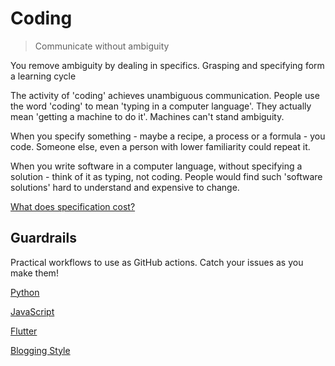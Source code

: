 # Coding

> Communicate without ambiguity

You remove ambiguity by dealing in specifics.
Grasping and specifying form a learning cycle

The activity of 'coding' achieves unambiguous communication.
People use the word 'coding' to mean 'typing in a computer language'.
They actually mean 'getting a machine to do it'. Machines can't stand ambiguity.

When you specify something - maybe a recipe, a process or a formula - you code.
Someone else, even a person with lower familiarity could repeat it.

When you write software in a computer language,
without specifying a solution - think of it as typing, not coding.
People would find such 'software solutions' hard to understand and expensive to change.

[What does specification cost?](https://sudeeprp.github.io/default-coding/form-fit-function)

## Guardrails

Practical workflows to use as GitHub actions.
Catch your issues as you make them!

[Python](https://github.com/clean-code-craft-tcq-4/typewise-alert-py/tree/main/.github/workflows)

[JavaScript](https://github.com/clean-code-craft-tcq-4/typewise-alert-js/tree/main/.github/workflows)

[Flutter](flutter-workflow.yml)

[Blogging Style](https://github.com/sudeeprp/rapa-home/blob/main/.github/workflows/lint.yml)
